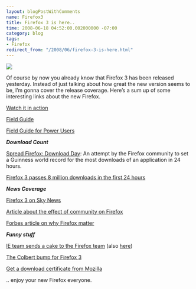 ```yaml
---
layout: blogPostWithComments
name: Firefox3
title: Firefox 3 is here..
time: 2008-06-18 04:52:00.002000000 -07:00
category: blog
tags:
- Firefox
redirect_from: "/2008/06/firefox-3-is-here.html"
---
```

<img class="imageOnRight" src="{{ site.imgFolder_blog }}{{ page.name }}/FirefoxLogo.png">

Of course by now you already know that Firefox 3 has been released yesterday. Instead of just talking about how great the new version seems to be, I’m gonna cover the release coverage. Here’s a sum up of some interesting links about the new Firefox.

[Watch it in action](http://people.mozilla.com/~beltzner/overview-of-firefox3.swf)

[Field Guide](http://www.dria.org/wordpress/archives/2008/06/12/655/)

[Field Guide for Power Users](http://feeds.gawker.com/~r/lifehacker/full/~3/313932919/power-users-guide-to-firefox-3)

**_Download Count_**

[Spread Firefox: Download Day](http://www.spreadfirefox.com/en-US/worldrecord): An attempt by the Firefox community to set a Guinness world record for the most downloads of an application in 24 hours.

[Firefox 3 passes 8 million downloads in the first 24 hours](http://john.jubjubs.net/2008/06/18/firefox-3s-first-24-hours/)

**_News Coverage_**

[Firefox 3 on Sky News](http://news.sky.com/skynews/article/0,,91221-1319341,00.html)

[Article about the effect of community on Firefox](http://origin.mercurynews.com/opinion/ci_9620844)

[Forbes article on why Firefox matter](http://www.forbes.com/technology/personaltech/2008/06/17/firefox-new-browser-tech-internet-cx_bc_0617firefox.html)

_**Funny stuff**_

[IE team sends a cake to the Firefox team](http://www.flickr.com/photos/8345192@N03/2588850084/) (also [here](http://www.flickr.com/photos/robceemoz/2587912633/))

[The Colbert bump for Firefox 3](http://www.0xdeadbeef.com/weblog/?p=389)

[Get a download certificate from Mozilla](http://www.spreadfirefox.com/en-US/worldrecord/certificate_form)

<p>
    .. enjoy your new Firefox everyone.
</p>
